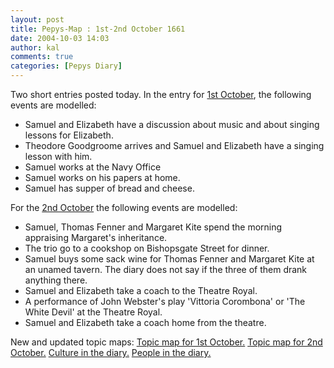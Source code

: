```yaml
---
layout: post
title: Pepys-Map : 1st-2nd October 1661
date: 2004-10-03 14:03
author: kal
comments: true
categories: [Pepys Diary]
---
```

Two short entries posted today.
In the entry for <a href="http://www.pepysdiary.com/archive/1661/10/01/index.php">1st October</a>, the following events are modelled:
<ul>
<li>Samuel and Elizabeth have  a discussion about music and about singing lessons for Elizabeth.</li>
<li>Theodore Goodgroome arrives and Samuel and Elizabeth have a singing lesson with him.</li>
<li>Samuel works at the Navy Office</li>
<li>Samuel works on his papers at home.</li>
<li>Samuel has supper of bread and cheese.</li>
</ul>
For the <a href="http://www.pepysdiary.com/archive/1661/10/02/index.php">2nd October</a> the following events are modelled:
<ul>
<li>Samuel, Thomas Fenner and Margaret Kite spend the morning appraising Margaret's inheritance.</li>
<li>The trio go to a cookshop on Bishopsgate Street for dinner.</li>
<li>Samuel buys some sack wine for Thomas Fenner and Margaret Kite at an unamed tavern. The diary does not say if the three of them drank anything there.</li>
<li>Samuel and Elizabeth take a coach to the Theatre Royal.</li>
<li>A performance of John Webster's play 'Vittoria Corombona' or 'The White Devil' at the Theatre Royal.</li>
<li>Samuel and Elizabeth take a coach home from the theatre.</li>
</ul>

<!--more-->
New and updated topic maps:
<a href="http://www.techquila.com/blog/archives/16611001.ltm">Topic map for 1st October.</a>
<a href="http://www.techquila.com/blog/archives/16611002.ltm">Topic map for 2nd October.</a>
<a href="http://www.techquila.com/blog/archives/pepys-diary-culture.ltm">Culture in the diary.</a>
<a href="http://www.techquila.com/blog/archives/pepys-diary-people.ltm">People in the diary.</a>


